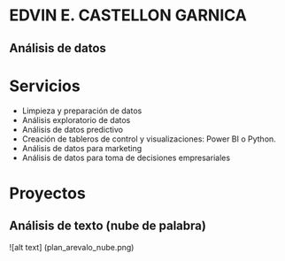 # EDVIN E. CASTELLON GARNICA
## Análisis de datos

# Servicios
* Limpieza y preparación de datos
* Análisis exploratorio de datos
* Análisis de datos predictivo
* Creación de tableros de control y visualizaciones: Power BI o Python.
* Análisis de datos para marketing
* Análisis de datos para toma de decisiones empresariales

# Proyectos
## Análisis de texto  (nube de palabra)
![alt text] (plan_arevalo_nube.png)
